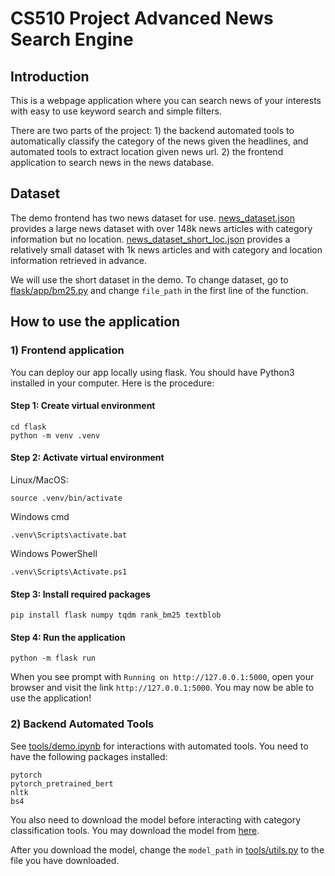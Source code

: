 # CS510 Project Advanced News Search Engine

## Introduction

This is a webpage application where you can search news of your interests with easy to use keyword search and simple filters.

There are two parts of the project: 1) the backend automated tools to automatically classify the category of the news given the headlines, and automated tools to extract location given news url. 2) the frontend application to search news in the news database.

## Dataset

The demo frontend has two news dataset for use. [news_dataset.json](news_dataset.json) provides a large news dataset with over 148k news articles with category information but no location. [news_dataset_short_loc.json](news_dataset_short_loc.json) provides a relatively small dataset with 1k news articles and with category and location information retrieved in advance.

We will use the short dataset in the demo. To change dataset, go to [flask/app/bm25.py](flask/app/bm25.py) and change `file_path` in the first line of the function.

## How to use the application

### 1) Frontend application

You can deploy our app locally using flask. You should have Python3 installed in your computer. Here is the procedure:

#### Step 1: Create virtual environment

```
cd flask
python -m venv .venv
```

#### Step 2: Activate virtual environment

Linux/MacOS:

```
source .venv/bin/activate 
```

Windows cmd

```
.venv\Scripts\activate.bat
```

Windows PowerShell

```
.venv\Scripts\Activate.ps1
```

#### Step 3: Install required packages

```
pip install flask numpy tqdm rank_bm25 textblob
```

#### Step 4: Run the application

```
python -m flask run
```

When you see prompt with `Running on http://127.0.0.1:5000`, open your browser and visit the link `http://127.0.0.1:5000`. You may now be able to use the application!

### 2) Backend Automated Tools

See [tools/demo.ipynb](tools/demo.ipynb) for interactions with automated tools. You need to have the following packages installed:

```
pytorch
pytorch_pretrained_bert
nltk
bs4
```

You also need to download the model before interacting with category classification tools. You may download the model from [here](https://drive.google.com/file/d/1iMcSRt5wRJfl6eVxUh4bsa741G7XF6Qi/view?usp=sharing). 

After you download the model, change the `model_path` in [tools/utils.py](tools/utils.py) to the file you have downloaded.